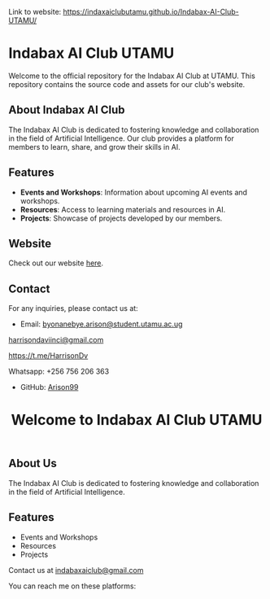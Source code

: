 Link to website:
https://indaxaiclubutamu.github.io/Indabax-AI-Club-UTAMU/
# Indabax AI Club UTAMU

Welcome to the official repository for the Indabax AI Club at UTAMU. This repository contains the source code and assets for our club's website.

## About Indabax AI Club

The Indabax AI Club is dedicated to fostering knowledge and collaboration in the field of Artificial Intelligence. Our club provides a platform for members to learn, share, and grow their skills in AI.

## Features

- **Events and Workshops**: Information about upcoming AI events and workshops.
- **Resources**: Access to learning materials and resources in AI.
- **Projects**: Showcase of projects developed by our members.

## Website

Check out our website [here](https://github.com/Arison99/Indabax-AI-Club-UTAMU).

## Contact

For any inquiries, please contact us at:
- Email: byonanebye.arison@student.utamu.ac.ug

harrisondaviinci@gmail.com

https://t.me/HarrisonDv

Whatsapp: +256 756 206 363

- GitHub: [Arison99](https://github.com/Arison99)



<!DOCTYPE html>
<html lang="en">
<head>
    <meta charset="UTF-8">
    <meta name="viewport" content="width=device-width, initial-scale=1.0">
    <title>Indabax AI Club UTAMU</title>
</head>
<body>
    <header>
        <h1>Welcome to Indabax AI Club UTAMU</h1>
    </header>
    <section>
        <h2>About Us</h2>
        <p>The Indabax AI Club is dedicated to fostering knowledge and collaboration in the field of Artificial Intelligence.</p>
    </section>
    <section>
        <h2>Features</h2>
        <ul>
            <li>Events and Workshops</li>
            <li>Resources</li>
            <li>Projects</li>
        </ul>
    </section>
    <footer>
        <p>Contact us at <a href="mailto:indabaxaiclub.com">indabaxaiclub@gmail.com</a></p>
    </footer>
</body>
</html>

You can reach me on these platforms:

